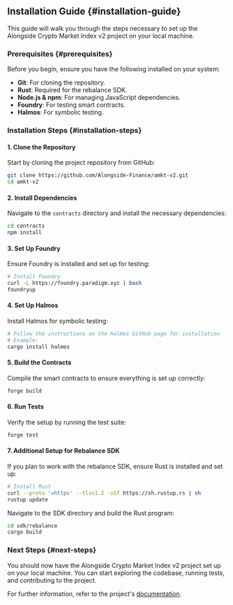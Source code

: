 ## Installation Guide {#installation-guide}

This guide will walk you through the steps necessary to set up the Alongside Crypto Market Index v2 project on your local machine.

### Prerequisites {#prerequisites}

Before you begin, ensure you have the following installed on your system:

- **Git**: For cloning the repository.
- **Rust**: Required for the rebalance SDK.
- **Node.js & npm**: For managing JavaScript dependencies.
- **Foundry**: For testing smart contracts.
- **Halmos**: For symbolic testing.

### Installation Steps {#installation-steps}

#### 1. Clone the Repository

Start by cloning the project repository from GitHub:

```bash
git clone https://github.com/Alongside-Finance/amkt-v2.git
cd amkt-v2
```

#### 2. Install Dependencies

Navigate to the `contracts` directory and install the necessary dependencies:

```bash
cd contracts
npm install
```

#### 3. Set Up Foundry

Ensure Foundry is installed and set up for testing:

```bash
# Install Foundry
curl -L https://foundry.paradigm.xyz | bash
foundryup
```

#### 4. Set Up Halmos

Install Halmos for symbolic testing:

```bash
# Follow the instructions on the Halmos GitHub page for installation
# Example:
cargo install halmos
```

#### 5. Build the Contracts

Compile the smart contracts to ensure everything is set up correctly:

```bash
forge build
```

#### 6. Run Tests

Verify the setup by running the test suite:

```bash
forge test
```

#### 7. Additional Setup for Rebalance SDK

If you plan to work with the rebalance SDK, ensure Rust is installed and set up:

```bash
# Install Rust
curl --proto '=https' --tlsv1.2 -sSf https://sh.rustup.rs | sh
rustup update
```

Navigate to the SDK directory and build the Rust program:

```bash
cd sdk/rebalance
cargo build
```

### Next Steps {#next-steps}

You should now have the Alongside Crypto Market Index v2 project set up on your local machine. You can start exploring the codebase, running tests, and contributing to the project.

For further information, refer to the project's [documentation](https://docs.amktdao.com/amkt-documentation/).